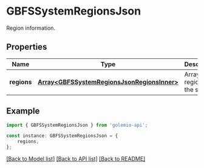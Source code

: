 # GBFSSystemRegionsJson

Region information.

## Properties

Name | Type | Description | Notes
------------ | ------------- | ------------- | -------------
**regions** | [**Array&lt;GBFSSystemRegionsJsonRegionsInner&gt;**](GBFSSystemRegionsJsonRegionsInner.md) | Array of regions in the system. | [optional] [default to undefined]

## Example

```typescript
import { GBFSSystemRegionsJson } from 'golemio-api';

const instance: GBFSSystemRegionsJson = {
    regions,
};
```

[[Back to Model list]](../README.md#documentation-for-models) [[Back to API list]](../README.md#documentation-for-api-endpoints) [[Back to README]](../README.md)
